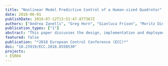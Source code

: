 ```yaml
---
title: "Nonlinear Model Predictive Control of a Human-sized Quadrotor"
date: 2018-06-01
publishDate: 2019-07-12T13:51:47.877367Z
authors: ["Andrea Zanelli", "Greg Horn", "Gianluca Frison", "Moritz Diehl"]
publication_types: ["1"]
abstract: "This paper discusses the design, implementation and deployment of an attitude controller for a quadrotor based on nonlinear model predictive control on a low-power embedded system  equipped  with  a  Cortex  A9  CPU  running  at  800MHz. Due to the limited computational power of the available hardware,  a  modified  interior-point  solver  for  the  so-called partially tightened Real-Time Iteration is used. The algorithm splits  the  prediction  horizon  in  two  sections.  A  Riccati-like recursion is exploited that relies on a single linearization of the complementarity conditions per sampling-time for the terminal section. In this way, it is possible to achieve a speedup of a factor3  with  respect  to  a  standard  real-time  iteration  formulation for  the  application  under  consideration.  Simulation  resultsthat show the improvement in performance obtained by using NMPC  over  standard  control  techniques  are  discussed  and experimental  results  using  the  proposed  implementation  a represented."
featured: false
publication: "*2018 European Control Conference (ECC)*"
doi: "10.23919/ECC.2018.8550530"
projects:
- ESR04
---
```

